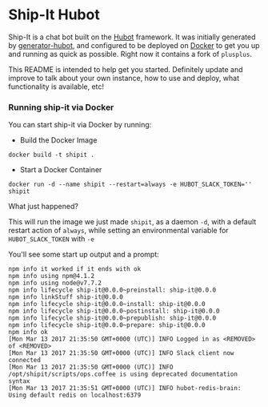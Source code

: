# Ship-It Hubot

Ship-It is a chat bot built on the [Hubot][hubot] framework. It was
initially generated by [generator-hubot][generator-hubot], and configured to be
deployed on [Docker][Docker] to get you up and running as quick as possible. Right now it contains a fork of `plusplus`.

This README is intended to help get you started. Definitely update and improve
to talk about your own instance, how to use and deploy, what functionality is
available, etc!

[docker]: https://www.docker.com
[hubot]: http://hubot.github.com
[generator-hubot]: https://github.com/github/generator-hubot

### Running ship-it via Docker

You can start ship-it via Docker by running:

 - Build the Docker Image

`docker build -t shipit .`

 - Start a Docker Container

`docker run -d --name shipit --restart=always -e HUBOT_SLACK_TOKEN='' shipit`

What just happened?

This will run the image we just made `shipit`, as a daemon `-d`, with a default restart action of `always`, while setting an environmental variable for `HUBOT_SLACK_TOKEN` with `-e`

You'll see some start up output and a prompt:

```
npm info it worked if it ends with ok
npm info using npm@4.1.2
npm info using node@v7.7.2
npm info lifecycle ship-it@0.0.0~preinstall: ship-it@0.0.0
npm info linkStuff ship-it@0.0.0
npm info lifecycle ship-it@0.0.0~install: ship-it@0.0.0
npm info lifecycle ship-it@0.0.0~postinstall: ship-it@0.0.0
npm info lifecycle ship-it@0.0.0~prepublish: ship-it@0.0.0
npm info lifecycle ship-it@0.0.0~prepare: ship-it@0.0.0
npm info ok
[Mon Mar 13 2017 21:35:50 GMT+0000 (UTC)] INFO Logged in as <REMOVED> of <REMOVED>
[Mon Mar 13 2017 21:35:50 GMT+0000 (UTC)] INFO Slack client now connected
[Mon Mar 13 2017 21:35:50 GMT+0000 (UTC)] INFO /opt/shipit/scripts/ops.coffee is using deprecated documentation syntax
[Mon Mar 13 2017 21:35:51 GMT+0000 (UTC)] INFO hubot-redis-brain: Using default redis on localhost:6379
```
